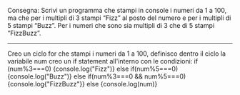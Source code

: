 Consegna:
Scrivi un programma che stampi in console i numeri da 1 a 100,
ma che per i multipli di 3 stampi “Fizz” al posto del numero e
per i multipli di 5 stampi “Buzz”.
Per i numeri che sono sia multipli di 3 che di 5 stampi “FizzBuzz”.

______________________________________________________________________

Creo un ciclo for che stampi i numeri da 1 a 100, definisco dentro il ciclo la        variabile num
    creo un if statement all'interno con le condizioni:
        if (num%3===0) {console.log("Fizz")}
            else if(num%5===0) {console.log("Buzz")}
            else if(num%3===0 && num%5===0){console.log{"FizzBuzz"}}
                else {console.log(num)}
